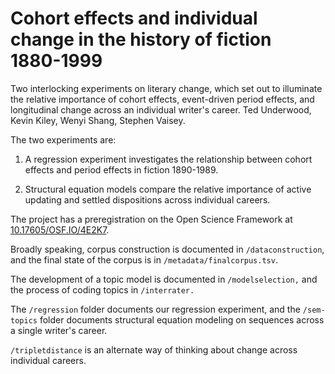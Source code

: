 Cohort effects and individual change in the history of fiction 1880-1999
========================================================================

Two interlocking experiments on literary change, which set out to illuminate the relative importance of cohort effects, event-driven period effects, and longitudinal change across an individual writer's career. Ted Underwood, Kevin Kiley, Wenyi Shang, Stephen Vaisey.

The two experiments are:

1. A regression experiment investigates the relationship between cohort effects and period effects in fiction 1890-1989.

2. Structural equation models compare the relative importance of active updating and settled dispositions across individual careers.

The project has a preregistration on the Open Science Framework at 
[10.17605/OSF.IO/4E2K7](https://osf.io/4e2k7).

Broadly speaking, corpus construction is documented in ```/dataconstruction```, and the final state of the corpus is in ```/metadata/finalcorpus.tsv```.

The development of a topic model is documented in ```/modelselection,``` and the process of coding topics in ```/interrater.```

The ```/regression``` folder documents our regression experiment, and the ```/sem-topics``` folder documents structural equation modeling on sequences across a single writer's career.

```/tripletdistance``` is an alternate way of thinking about change across individual careers.


